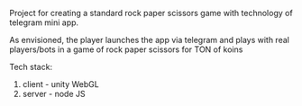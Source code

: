 Project for creating a standard rock paper scissors game with technology of telegram mini app.

As envisioned, the player launches the app via telegram and plays with real players/bots in a game of rock paper scissors for TON of koins

Tech stack:
1) client - unity WebGL
2) server - node JS
